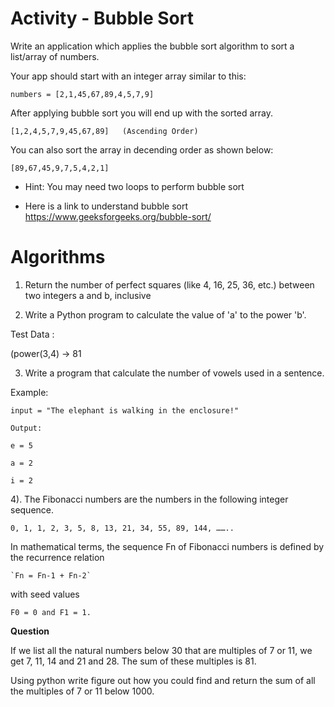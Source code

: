 
# Activity - Bubble Sort

Write an application which applies the bubble sort algorithm to sort a list/array of numbers. 

Your app should start with an integer array similar to this: 

`numbers = [2,1,45,67,89,4,5,7,9]`

After applying bubble sort you will end up with the sorted array. 

`[1,2,4,5,7,9,45,67,89]   (Ascending Order)` 

You can also sort the array in decending order as shown below: 

`[89,67,45,9,7,5,4,2,1]`


* Hint: You may need two loops to perform bubble sort 

* Here is a link to understand bubble sort https://www.geeksforgeeks.org/bubble-sort/



# Algorithms

1) Return the number of perfect squares (like 4, 16, 25, 36, etc.) between two integers a and b, inclusive
 

2) Write a Python program to calculate the value of 'a' to the power 'b'. 

Test Data :

(power(3,4) -> 81 

3) Write a program that calculate the number of vowels used in a sentence. 

Example: 
```
input = "The elephant is walking in the enclosure!"

Output: 

e = 5 

a = 2 

i = 2
```
 

4). The Fibonacci numbers are the numbers in the following integer sequence.

`0, 1, 1, 2, 3, 5, 8, 13, 21, 34, 55, 89, 144, ……..`

In mathematical terms, the sequence Fn of Fibonacci numbers is defined by the recurrence relation 

    `Fn = Fn-1 + Fn-2`
 

with seed values 
 

 

   `F0 = 0 and F1 = 1.`
 


**Question**

If we list all the natural numbers below 30 that are multiples of 7 or 11, we get 7, 11, 14 and 21 and 28. The sum of these multiples is 81.

Using python write figure out how you could find and return the sum of all the multiples of 7 or 11 below 1000.